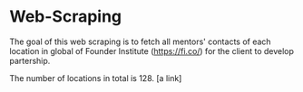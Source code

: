 # Web-Scraping
The goal of this web scraping is to fetch all mentors' contacts of each location in global of Founder Institute (https://fi.co/) for the client to develop partership.

The number of locations in total is 128. 
[a link]
